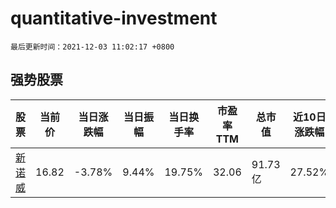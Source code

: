 # quantitative-investment

`最后更新时间：2021-12-03 11:02:17 +0800`

## 强势股票

|股票|当前价|当日涨跌幅|当日振幅|当日换手率|市盈率TTM|总市值|近10日涨跌幅|
|----|----|----|----|----|----|----|----|
|[新诺威](https://xueqiu.com/S/SZ300765)|16.82|-3.78%|9.44%|19.75%|32.06|91.73亿|27.52%|
